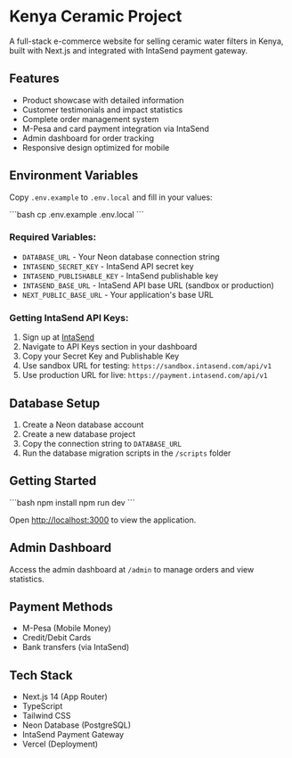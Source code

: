 # Kenya Ceramic Project

A full-stack e-commerce website for selling ceramic water filters in Kenya, built with Next.js and integrated with IntaSend payment gateway.

## Features

- Product showcase with detailed information
- Customer testimonials and impact statistics
- Complete order management system
- M-Pesa and card payment integration via IntaSend
- Admin dashboard for order tracking
- Responsive design optimized for mobile

## Environment Variables

Copy `.env.example` to `.env.local` and fill in your values:

\`\`\`bash
cp .env.example .env.local
\`\`\`

### Required Variables:

- `DATABASE_URL` - Your Neon database connection string
- `INTASEND_SECRET_KEY` - IntaSend API secret key
- `INTASEND_PUBLISHABLE_KEY` - IntaSend publishable key
- `INTASEND_BASE_URL` - IntaSend API base URL (sandbox or production)
- `NEXT_PUBLIC_BASE_URL` - Your application's base URL

### Getting IntaSend API Keys:

1. Sign up at [IntaSend](https://intasend.com)
2. Navigate to API Keys section in your dashboard
3. Copy your Secret Key and Publishable Key
4. Use sandbox URL for testing: `https://sandbox.intasend.com/api/v1`
5. Use production URL for live: `https://payment.intasend.com/api/v1`

## Database Setup

1. Create a Neon database account
2. Create a new database project
3. Copy the connection string to `DATABASE_URL`
4. Run the database migration scripts in the `/scripts` folder

## Getting Started

\`\`\`bash
npm install
npm run dev
\`\`\`

Open [http://localhost:3000](http://localhost:3000) to view the application.

## Admin Dashboard

Access the admin dashboard at `/admin` to manage orders and view statistics.

## Payment Methods

- M-Pesa (Mobile Money)
- Credit/Debit Cards
- Bank transfers (via IntaSend)

## Tech Stack

- Next.js 14 (App Router)
- TypeScript
- Tailwind CSS
- Neon Database (PostgreSQL)
- IntaSend Payment Gateway
- Vercel (Deployment)
